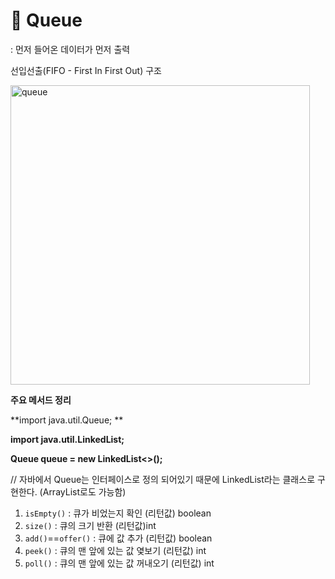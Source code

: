 # **🎱 Queue**
: 먼저 들어온 데이터가 먼저 출력

  선입선출(FIFO - First In First Out) 구조

<img width="479" alt="queue" src="https://user-images.githubusercontent.com/69749222/127884443-2100d982-f9ff-4390-af5c-5ae0978e31b2.png">

**주요 메서드 정리**

**import java.util.Queue; **

**import java.util.LinkedList;**

**Queue<E> queue = new LinkedList<>();** 

// 자바에서 Queue는 인터페이스로 정의 되어있기 때문에 LinkedList라는 클래스로 구현한다. (ArrayList로도 가능함)



1. `isEmpty()` : 큐가 비었는지 확인 (리턴값) boolean
2. `size()` : 큐의 크기 반환 (리턴값)int
3. `add()`==`offer()` : 큐에 값 추가 (리턴값) boolean
4. `peek()` : 큐의 맨 앞에 있는 값 옃보기 (리턴값) int
5. `poll()` : 큐의 맨 앞에 있는 값 꺼내오기 (리턴값) int

